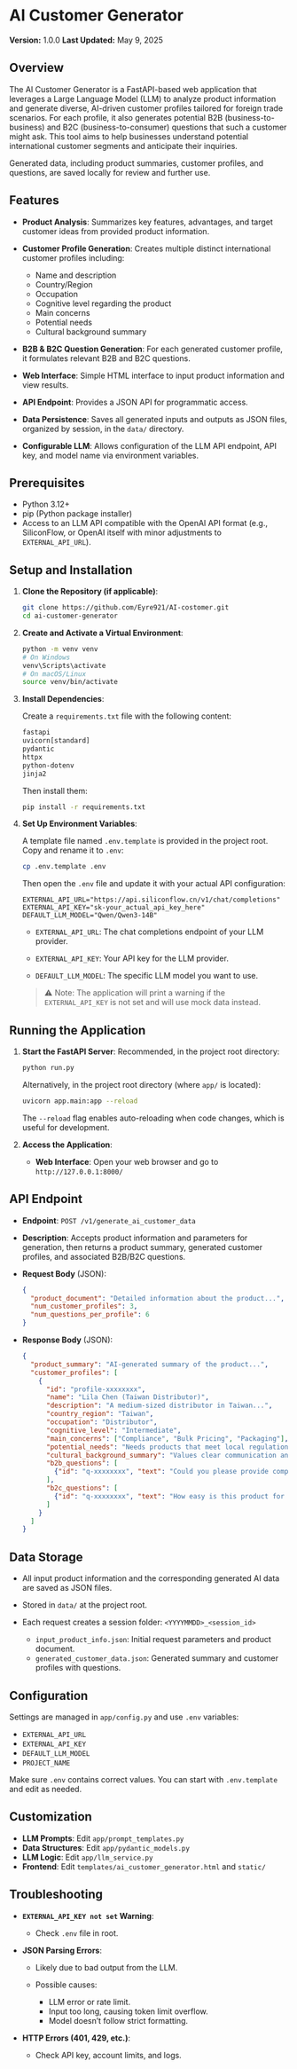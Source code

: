 # AI Customer Generator

**Version:** 1.0.0
**Last Updated:** May 9, 2025

## Overview

The AI Customer Generator is a FastAPI-based web application that leverages a Large Language Model (LLM) to analyze product information and generate diverse, AI-driven customer profiles tailored for foreign trade scenarios. For each profile, it also generates potential B2B (business-to-business) and B2C (business-to-consumer) questions that such a customer might ask. This tool aims to help businesses understand potential international customer segments and anticipate their inquiries.

Generated data, including product summaries, customer profiles, and questions, are saved locally for review and further use.

## Features

* **Product Analysis**: Summarizes key features, advantages, and target customer ideas from provided product information.
* **Customer Profile Generation**: Creates multiple distinct international customer profiles including:

  * Name and description
  * Country/Region
  * Occupation
  * Cognitive level regarding the product
  * Main concerns
  * Potential needs
  * Cultural background summary
* **B2B & B2C Question Generation**: For each generated customer profile, it formulates relevant B2B and B2C questions.
* **Web Interface**: Simple HTML interface to input product information and view results.
* **API Endpoint**: Provides a JSON API for programmatic access.
* **Data Persistence**: Saves all generated inputs and outputs as JSON files, organized by session, in the `data/` directory.
* **Configurable LLM**: Allows configuration of the LLM API endpoint, API key, and model name via environment variables.

## Prerequisites

* Python 3.12+
* pip (Python package installer)
* Access to an LLM API compatible with the OpenAI API format (e.g., SiliconFlow, or OpenAI itself with minor adjustments to `EXTERNAL_API_URL`).

## Setup and Installation

1. **Clone the Repository (if applicable)**:

   ```bash
   git clone https://github.com/Eyre921/AI-costomer.git
   cd ai-customer-generator
   ```

2. **Create and Activate a Virtual Environment**:

   ```bash
   python -m venv venv
   # On Windows
   venv\Scripts\activate
   # On macOS/Linux
   source venv/bin/activate
   ```

3. **Install Dependencies**:

   Create a `requirements.txt` file with the following content:

   ```txt
   fastapi
   uvicorn[standard]
   pydantic
   httpx
   python-dotenv
   jinja2
   ```

   Then install them:

   ```bash
   pip install -r requirements.txt
   ```

4. **Set Up Environment Variables**:

   A template file named `.env.template` is provided in the project root. Copy and rename it to `.env`:

   ```bash
   cp .env.template .env
   ```

   Then open the `.env` file and update it with your actual API configuration:

   ```env
   EXTERNAL_API_URL="https://api.siliconflow.cn/v1/chat/completions"
   EXTERNAL_API_KEY="sk-your_actual_api_key_here"
   DEFAULT_LLM_MODEL="Qwen/Qwen3-14B"
   ```

   * `EXTERNAL_API_URL`: The chat completions endpoint of your LLM provider.

   * `EXTERNAL_API_KEY`: Your API key for the LLM provider.

   * `DEFAULT_LLM_MODEL`: The specific LLM model you want to use.

   > ⚠️ Note: The application will print a warning if the `EXTERNAL_API_KEY` is not set and will use mock data instead.

## Running the Application

1.  **Start the FastAPI Server**:
    Recommended, in the project root directory:
    ```bash
    python run.py
    ```
    Alternatively, in the project root directory (where `app/` is located):
    ```bash
    uvicorn app.main:app --reload
    ```
    The `--reload` flag enables auto-reloading when code changes, which is useful for development.

2. **Access the Application**:

   * **Web Interface**: Open your web browser and go to `http://127.0.0.1:8000/`

## API Endpoint

* **Endpoint**: `POST /v1/generate_ai_customer_data`

* **Description**: Accepts product information and parameters for generation, then returns a product summary, generated customer profiles, and associated B2B/B2C questions.

* **Request Body** (JSON):

  ```json
  {
    "product_document": "Detailed information about the product...",
    "num_customer_profiles": 3,
    "num_questions_per_profile": 6
  }
  ```

* **Response Body** (JSON):

  ```json
  {
    "product_summary": "AI-generated summary of the product...",
    "customer_profiles": [
      {
        "id": "profile-xxxxxxxx",
        "name": "Lila Chen (Taiwan Distributor)",
        "description": "A medium-sized distributor in Taiwan...",
        "country_region": "Taiwan",
        "occupation": "Distributor",
        "cognitive_level": "Intermediate",
        "main_concerns": ["Compliance", "Bulk Pricing", "Packaging"],
        "potential_needs": "Needs products that meet local regulations and can be customized.",
        "cultural_background_summary": "Values clear communication and established trust.",
        "b2b_questions": [
          {"id": "q-xxxxxxxx", "text": "Could you please provide compliance certifications...?"}
        ],
        "b2c_questions": [
          {"id": "q-xxxxxxxx", "text": "How easy is this product for end-users to set up?"}
        ]
      }
    ]
  }
  ```

## Data Storage

* All input product information and the corresponding generated AI data are saved as JSON files.
* Stored in `data/` at the project root.
* Each request creates a session folder: `<YYYYMMDD>_<session_id>`

  * `input_product_info.json`: Initial request parameters and product document.
  * `generated_customer_data.json`: Generated summary and customer profiles with questions.

## Configuration

Settings are managed in `app/config.py` and use `.env` variables:

* `EXTERNAL_API_URL`
* `EXTERNAL_API_KEY`
* `DEFAULT_LLM_MODEL`
* `PROJECT_NAME`

Make sure `.env` contains correct values. You can start with `.env.template` and edit as needed.

## Customization

* **LLM Prompts**: Edit `app/prompt_templates.py`
* **Data Structures**: Edit `app/pydantic_models.py`
* **LLM Logic**: Edit `app/llm_service.py`
* **Frontend**: Edit `templates/ai_customer_generator.html` and `static/`

## Troubleshooting

* **`EXTERNAL_API_KEY not set` Warning**:

  * Check `.env` file in root.
* **JSON Parsing Errors**:

  * Likely due to bad output from the LLM.
  * Possible causes:

    * LLM error or rate limit.
    * Input too long, causing token limit overflow.
    * Model doesn’t follow strict formatting.
* **HTTP Errors (401, 429, etc.)**:

  * Check API key, account limits, and logs.


